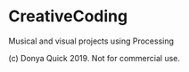 # CreativeCoding
Musical and visual projects using Processing

(c) Donya Quick 2019. Not for commercial use.
